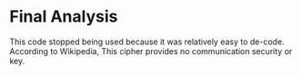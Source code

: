 <h1> Final Analysis </h1>

<p> This code stopped being used because it was relatively easy to de-code. According to Wikipedia, This cipher provides no communication security or key. </p>
